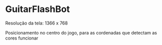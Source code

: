 # GuitarFlashBot

Resolução da tela: 1366 x 768

Posicionamento no centro do jogo, para as cordenadas que detectam as cores funcionar